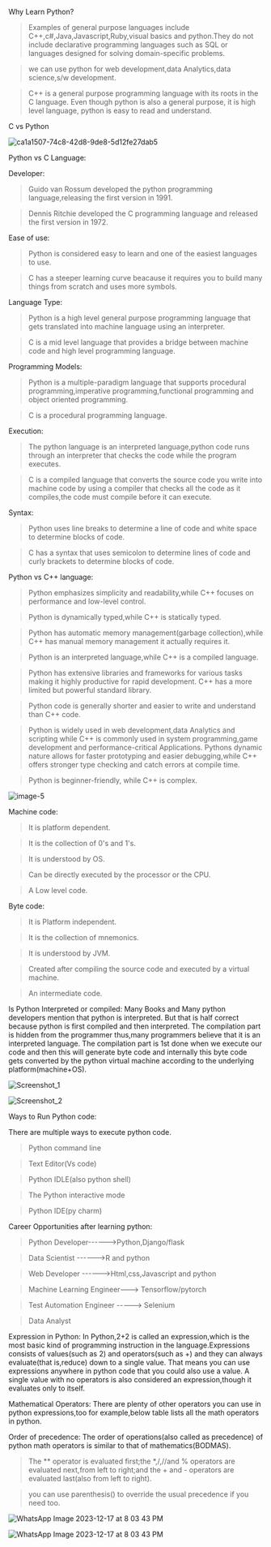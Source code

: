  Why Learn Python?

> Examples of general purpose languages include C++,c#,Java,Javascript,Ruby,visual basics and python.They do not include declarative programming languages such as SQL or languages designed for solving domain-specific problems.

> we can use python for web development,data Analytics,data science,s/w development.

> C++ is a general purpose programming language with its roots in the C language. Even though python is also a general purpose, it is high level language, python is easy to read and understand.

C vs Python

![ca1a1507-74c8-42d8-9de8-5d12fe27dab5](https://github.com/lekhanasarikonda/PYTHON-LANGUAGE/assets/134198650/ee10d7ac-828e-4f8f-919f-0363eb94749d)

Python vs C Language:

Developer: 

> Guido van Rossum developed the python programming language,releasing the first version in 1991.

> Dennis Ritchie developed the C programming language and released the first version in 1972.

Ease of use:

> Python is considered easy to learn and one of the easiest languages to use.

> C has a steeper learning curve beacause it requires you to build many things from scratch and uses more symbols.

Language Type:

> Python is a high level general purpose programming language that gets translated into machine language using an interpreter.

> C is a mid level language that provides a bridge between machine code and high level programming language.

Programming Models:

> Python is a multiple-paradigm language that supports procedural programming,imperative programming,functional programming and object oriented programming.

> C is a procedural programming language.

Execution:

> The python language is an interpreted language,python code runs through an interpreter that checks the code while the program executes.

> C is a compiled language that converts the source code you write into machine code by using a compiler that checks all the code as it compiles,the code must compile
before it can execute.

Syntax:

> Python uses line breaks to determine a line of code and white space to determine blocks of code.

> C has a syntax that uses semicolon to determine lines of code and curly brackets to determine blocks of code.

Python vs C++ language:

> Python emphasizes simplicity and readability,while C++ focuses on performance and low-level control.

> Python is dynamically typed,while C++ is statically typed.

> Python has automatic memory management(garbage collection),while C++ has manual memory management it actually requires it.

> Python is an interpreted language,while C++ is a compiled language.

> Python has extensive libraries and frameworks for various tasks making it highly productive for rapid development. C++  has a more limited but powerful standard library.

> Python code is generally shorter and easier to write and understand than C++ code.

> Python is widely used in web development,data Analytics and scripting while C++ is commonly used in system programming,game development and performance-critical Applications.
> Pythons dynamic nature allows for faster prototyping and easier debugging,while C++ offers stronger type checking and catch errors at compile time.

> Python is beginner-friendly, while C++ is complex.

![image-5](https://github.com/lekhanasarikonda/PYTHON-LANGUAGE/assets/134198650/8b48f0a2-1c63-4593-8e81-21a0f12a8af0)

Machine code:
>It is platform dependent.
 
>It is the collection of 0's and 1's.

>It is understood by OS.

>Can be directly executed by the processor or the CPU.

>A Low level code.

Byte code:
>It is Platform independent.

>It is the collection of mnemonics.

>It is understood by JVM.

>Created after compiling the source code and executed by a virtual machine.

>An intermediate code.

Is Python Interpreted or compiled:
Many Books and Many python developers mention that python is interpreted. But that is half correct because python is first compiled and then interpreted.
The compilation part is hidden from the programmer thus,many programmers believe that it is an interpreted language.
The compilation part is 1st done when we execute our code and then this will generate byte code and internally this byte code gets converted by the python virtual machine according to the underlying platform(machine+OS).

![Screenshot_1](https://github.com/lekhanasarikonda/PYTHON-LANGUAGE/assets/134198650/520c019d-759d-44dc-a3b9-b0fb75fcbf8b)

![Screenshot_2](https://github.com/lekhanasarikonda/PYTHON-LANGUAGE/assets/134198650/1d2461ec-a452-44c7-83b7-a61ed4606b63)

Ways to Run Python code:

There are multiple ways to execute python code.

>Python command line

>Text Editor(Vs code)

>Python IDLE(also python shell)

>The Python interactive mode

>Python IDE(py charm)

Career Opportunities after learning python:

> Python Developer------>Python,Django/flask

> Data Scientist  ------>R and python

> Web Developer   ------>Html,css,Javascript and python

> Machine Learning Engineer---> Tensorflow/pytorch

> Test Automation Engineer -----> Selenium

> Data Analyst

Expression in Python:
In Python,2+2 is called an expression,which is the most basic kind of programming  instruction in the  language.Expressions consists of values(such as 2) and operators(such as +) and they can always evaluate(that is,reduce) down to a single value.
That means you can use expressions anywhere in python code that you could also use a value. A single value with no operators is also considered an expression,though it evaluates only to itself.

Mathematical Operators:
There are plenty of other operators you can use in python expressions,too for example,below table lists all the math operators in python.
 
Order of precedence:
The order of operations(also called as precedence) of python math operators is similar to that of mathematics(BODMAS).

>The ** operator is evaluated first;the *,/,//and % operators are evaluated next,from left to right;and the + and - operators are evaluated last(also from left to right).

>you can use parenthesis() to override the usual precedence if you need too.

![WhatsApp Image 2023-12-17 at 8 03 43 PM](https://github.com/lekhanasarikonda/PYTHON-LANGUAGE/assets/134198650/ebf41876-bb69-464d-8411-3f573aed16c4)

![WhatsApp Image 2023-12-17 at 8 03 43 PM](https://github.com/lekhanasarikonda/PYTHON-LANGUAGE/assets/134198650/edf7756e-1cdb-477b-b828-3c56ae3a0094)

















